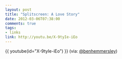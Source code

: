 ```yaml
---
layout: post
title: "Splitscreen: A Love Story"
date: 2012-03-06T07:38:00
comments: true
tags:
- links
link: http://youtu.be/X-9tyIe-iEo
---
```

{{ youtube(id="X-9tyIe-iEo") }}
(via: [@benhemmersley](http://twitter.com/benhammersley/status/176981801577889793 "@benhemmersley"))
